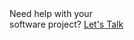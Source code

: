 ﻿<div class="container">
    <div class="layout vertical center">
        <span class="title">Need help with your<br/>software project?</span>
        <a href="#Contact"><paper-button raised>Let's Talk</paper-button></a>
    </div>
</div>